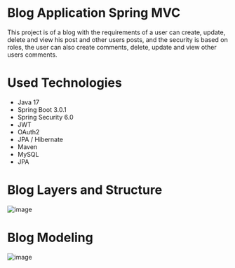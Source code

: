 # Blog Application Spring MVC

This project is of a blog with the requirements of a user can create, update, delete and view his post and other users posts,
and the security is based on roles, the user can also create comments, delete, update and view other users comments.

# Used Technologies

- Java 17
- Spring Boot 3.0.1
- Spring Security 6.0
- JWT
- OAuth2
- JPA / Hibernate
- Maven
- MySQL
- JPA

# Blog Layers and Structure

![image](https://user-images.githubusercontent.com/107776531/212106182-14fa8e6b-5c43-46bf-9f77-efdbff0d67bc.png)

# Blog Modeling

![image](https://user-images.githubusercontent.com/107776531/212111480-dcaf3802-1bbd-430e-8be1-062da604ba3f.png)
